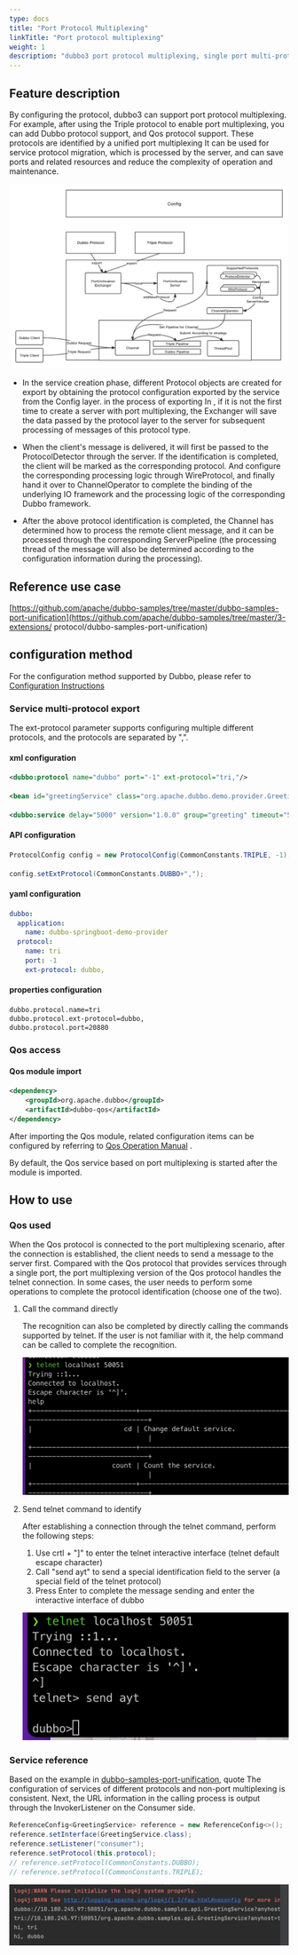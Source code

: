 ```yaml
---
type: docs
title: "Port Protocol Multiplexing"
linkTitle: "Port protocol multiplexing"
weight: 1
description: "dubbo3 port protocol multiplexing, single port multi-protocol support"
---
```

## Feature description
By configuring the protocol, dubbo3 can support port protocol multiplexing.
For example, after using the Triple protocol to enable port multiplexing, you can add
Dubbo protocol support, and Qos protocol support. These protocols are identified by a unified port multiplexing
It can be used for service protocol migration, which is processed by the server, and can save ports and related resources and reduce the complexity of operation and maintenance.

![pu-server-image1](/imgs/blog/pu-server/pu-server-flow.png)

- In the service creation phase, different Protocol objects are created for export by obtaining the protocol configuration exported by the service from the Config layer. in the process of exporting
  In , if it is not the first time to create a server with port multiplexing, the Exchanger will save the data passed by the protocol layer to the server for subsequent processing of messages of this protocol type.

- When the client's message is delivered, it will first be passed to the ProtocolDetector through the server. If the identification is completed, the client will be marked as the corresponding protocol. And configure the corresponding processing logic through WireProtocol, and finally hand it over to ChannelOperator to complete the binding of the underlying IO framework and the processing logic of the corresponding Dubbo framework.

- After the above protocol identification is completed, the Channel has determined how to process the remote client message, and it can be processed through the corresponding ServerPipeline (the processing thread of the message will also be determined according to the configuration information during the processing).


## Reference use case
[https://github.com/apache/dubbo-samples/tree/master/dubbo-samples-port-unification](https://github.com/apache/dubbo-samples/tree/master/3-extensions/ protocol/dubbo-samples-port-unification)


## configuration method

For the configuration method supported by Dubbo, please refer to [Configuration Instructions](/zh-cn/docs3-v2/java-sdk/reference-manual/config/)

### Service multi-protocol export

The ext-protocol parameter supports configuring multiple different protocols, and the protocols are separated by ",".

#### xml configuration

```xml
<dubbo:protocol name="dubbo" port="-1" ext-protocol="tri,"/>

<bean id="greetingService" class="org.apache.dubbo.demo.provider.GreetingServiceImpl"/>

<dubbo:service delay="5000" version="1.0.0" group="greeting" timeout="5000" interface="org.apache.dubbo.demo.GreetingService" ref="greetingService" protocol="dubbo"/ >

```

#### API configuration

```java
ProtocolConfig config = new ProtocolConfig(CommonConstants.TRIPLE, -1);

config.setExtProtocol(CommonConstants.DUBBO+",");
```

#### yaml configuration

```yaml
dubbo:
  application:
    name: dubbo-springboot-demo-provider
  protocol:
    name: tri
    port: -1
    ext-protocol: dubbo,
```

#### properties configuration
```properties
dubbo.protocol.name=tri
dubbo.protocol.ext-protocol=dubbo,
dubbo.protocol.port=20880
```

### Qos access

#### Qos module import

```xml
<dependency>
    <groupId>org.apache.dubbo</groupId>
    <artifactId>dubbo-qos</artifactId>
</dependency>
```

After importing the Qos module, related configuration items can be configured by referring to [Qos Operation Manual](/zh-cn/docs3-v2/java-sdk/reference-manual/qos/overview/) .

By default, the Qos service based on port multiplexing is started after the module is imported.

## How to use

### Qos used

When the Qos protocol is connected to the port multiplexing scenario, after the connection is established, the client needs to send a message to the server first. Compared with the Qos protocol that provides services through a single port, the port multiplexing version of the Qos protocol handles the telnet connection. In some cases, the user needs to perform some operations to complete the protocol identification (choose one of the two).

1. Call the command directly

   The recognition can also be completed by directly calling the commands supported by telnet. If the user is not familiar with it, the help command can be called to complete the recognition.

   ![pu-server-image2](/imgs/blog/pu-server/qos-telnet-directcall.png)

2. Send telnet command to identify

   After establishing a connection through the telnet command, perform the following steps:

   1. Use crtl + "]" to enter the telnet interactive interface (telnet default escape character)
   2. Call "send ayt" to send a special identification field to the server (a special field of the telnet protocol)
   3. Press Enter to complete the message sending and enter the interactive interface of dubbo

   ![pu-server-imgs3](/imgs/blog/pu-server/qos-telnet-sendayt.png)


### Service reference

Based on the example in [dubbo-samples-port-unification](https://github.com/apache/dubbo-samples/tree/master/3-extensions/protocol/dubbo-samples-port-unification), quote The configuration of services of different protocols and non-port multiplexing is consistent. Next, the URL information in the calling process is output through the InvokerListener on the Consumer side.

```java
ReferenceConfig<GreetingService> reference = new ReferenceConfig<>();
reference.setInterface(GreetingService.class);
reference.setListener("consumer");
reference.setProtocol(this.protocol);
// reference.setProtocol(CommonConstants.DUBBO);
// reference.setProtocol(CommonConstants.TRIPLE);
```

![pu-server-imgs4](/imgs/blog/pu-server/reference-service.png)